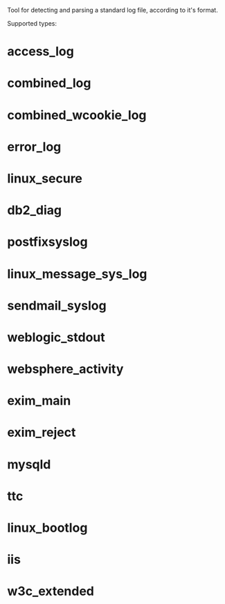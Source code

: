 Tool for detecting and parsing a standard log file, according to it's format.

Supported types:

 # access_log
 # combined_log
 # combined_wcookie_log
 # error_log
 # linux_secure
 # db2_diag
 # postfixsyslog
 # linux_message_sys_log
 # sendmail_syslog
 # weblogic_stdout
 # websphere_activity
 # exim_main
 # exim_reject
 # mysqld
 # ttc
 # linux_bootlog
 # iis
 # w3c_extended
